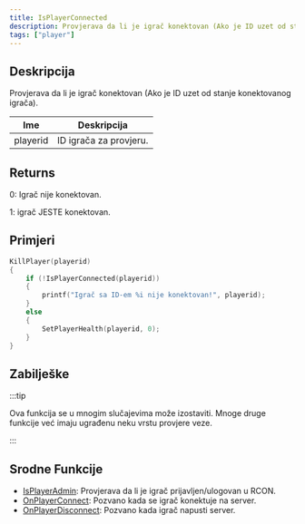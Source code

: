 ```yaml
---
title: IsPlayerConnected
description: Provjerava da li je igrač konektovan (Ako je ID uzet od stanje konektovanog igrača).
tags: ["player"]
---
```


## Deskripcija

Provjerava da li je igrač konektovan (Ako je ID uzet od stanje konektovanog igrača).

| Ime      | Deskripcija            |
| -------- | ---------------------- |
| playerid | ID igrača za provjeru. |

## Returns

0: Igrač nije konektovan.

1: igrač JESTE konektovan.

## Primjeri

```c
KillPlayer(playerid)
{
    if (!IsPlayerConnected(playerid))
    {
        printf("Igrač sa ID-em %i nije konektovan!", playerid);
    }
    else
    {
        SetPlayerHealth(playerid, 0);
    }
}
```

## Zabilješke

:::tip

Ova funkcija se u mnogim slučajevima može izostaviti. Mnoge druge funkcije već imaju ugrađenu neku vrstu provjere veze.

:::

## Srodne Funkcije

- [IsPlayerAdmin](IsPlayerAdmin): Provjerava da li je igrač prijavljen/ulogovan u RCON.
- [OnPlayerConnect](../callbacks/OnPlayerConnect): Pozvano kada se igrač konektuje na server.
- [OnPlayerDisconnect](../callbacks/OnPlayerDisconnect): Pozvano kada igrač napusti server.
